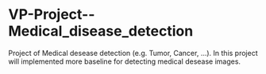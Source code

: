 # VP-Project--Medical_disease_detection
Project of Medical desease detection (e.g. Tumor, Cancer, ...).
In this project will implemented more baseline for detecting medical desease images.
